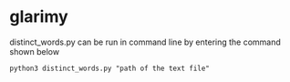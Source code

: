# glarimy
distinct_words.py can be run in command line by entering the command shown below
    
    python3 distinct_words.py "path of the text file"
